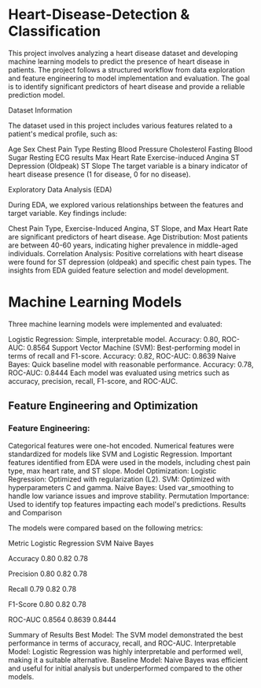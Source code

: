 # Heart-Disease-Detection & Classification 

This project involves analyzing a heart disease dataset and developing machine learning models to predict the presence of heart disease in patients. The project follows a structured workflow from data exploration and feature engineering to model implementation and evaluation. The goal is to identify significant predictors of heart disease and provide a reliable prediction model.

Dataset Information

The dataset used in this project includes various features related to a patient's medical profile, such as:

Age
Sex
Chest Pain Type
Resting Blood Pressure
Cholesterol
Fasting Blood Sugar
Resting ECG results
Max Heart Rate
Exercise-induced Angina
ST Depression (Oldpeak)
ST Slope
The target variable is a binary indicator of heart disease presence (1 for disease, 0 for no disease).


Exploratory Data Analysis (EDA)

During EDA, we explored various relationships between the features and target variable. Key findings include:

Chest Pain Type, Exercise-Induced Angina, ST Slope, and Max Heart Rate are significant predictors of heart disease.
Age Distribution: Most patients are between 40-60 years, indicating higher prevalence in middle-aged individuals.
Correlation Analysis: Positive correlations with heart disease were found for ST depression (oldpeak) and specific chest pain types.
The insights from EDA guided feature selection and model development.

# Machine Learning Models

Three machine learning models were implemented and evaluated:

Logistic Regression:
Simple, interpretable model.
Accuracy: 0.80, ROC-AUC: 0.8564
Support Vector Machine (SVM):
Best-performing model in terms of recall and F1-score.
Accuracy: 0.82, ROC-AUC: 0.8639
Naive Bayes:
Quick baseline model with reasonable performance.
Accuracy: 0.78, ROC-AUC: 0.8444
Each model was evaluated using metrics such as accuracy, precision, recall, F1-score, and ROC-AUC.

## Feature Engineering and Optimization

### Feature Engineering:
Categorical features were one-hot encoded.
Numerical features were standardized for models like SVM and Logistic Regression.
Important features identified from EDA were used in the models, including chest pain type, max heart rate, and ST slope.
Model Optimization:
Logistic Regression: Optimized with regularization (L2).
SVM: Optimized with hyperparameters C and gamma.
Naive Bayes: Used var_smoothing to handle low variance issues and improve stability.
Permutation Importance: Used to identify top features impacting each model's predictions.
Results and Comparison

The models were compared based on the following metrics:

Metric	Logistic Regression	SVM	Naive Bayes

Accuracy	0.80	0.82	0.78

Precision	0.80	0.82	0.78

Recall	0.79	0.82	0.78

F1-Score	0.80	0.82	0.78

ROC-AUC	0.8564	0.8639	0.8444

Summary of Results
Best Model: The SVM model demonstrated the best performance in terms of accuracy, recall, and ROC-AUC.
Interpretable Model: Logistic Regression was highly interpretable and performed well, making it a suitable alternative.
Baseline Model: Naive Bayes was efficient and useful for initial analysis but underperformed compared to the other models.

